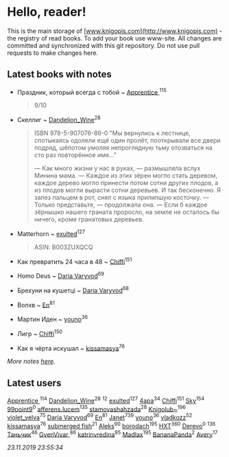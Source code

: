 # Hello, reader!
This is the main storage of [www.knigopis.com](http://www.knigopis.com) - the registry of read books.
To add your book use www-site. All changes are committed and synchronized with this git repository.
Do not use pull requests to make changes here.


## Latest books with notes
* Праздник, который всегда с тобой ~ [Apprentice ](users/528/52821952-vkontakte)<sup>115</sup>
    > 9/10

* Скеллиг ~ [Dandelion_Wine](users/586/58602788-vkontakte)<sup>28</sup>
    > ISBN 978-5-907076-86-0
    > "Мы вернулись к лестнице, спотыкаясь одолели ещё один пролёт, пооткрывали все двери подряд, шёпотом умоляя непроглядную тьму отозваться на сто раз повторённое имя..."
    > 
    > — Как много жизни у нас в руках, — размышляла вслух Минина мама. — Каждое из этих зёрен могло стать деревом, каждое дерево могло принести потом сотни других плодов, а из плодов могли вырасти сотни деревьев. И так бесконечно.
    > Я залез пальцем в рот, снял с языка прилипшую косточку.
    > — Только представьте, — продолжала она. — Если б каждое зёрнышко нашего граната проросло, на земле не осталось бы ничего, кроме гранатовых деревьев.

* Matterhorn ~ [exulted](users/100/100599204551896265722-google)<sup>127</sup>
    > ASIN: B003ZUXQCQ

* Как превратить 24 часа в 48 ~ [Chiffi](users/105/105831994080785626680-google)<sup>151</sup>

* Homo Deus ~ [Daria Varyvod](users/829/829893410524253-facebook)<sup>69</sup>

* Брехуни на кушетці ~ [Daria Varyvod](users/829/829893410524253-facebook)<sup>68</sup>

* Волхв ~ [En](users/333/333646551-vkontakte)<sup>81</sup>

* Мартин Иден ~ [youno](users/302/302928912-vkontakte)<sup>36</sup>

* Лигр ~ [Chiffi](users/105/105831994080785626680-google)<sup>150</sup>

* Как я чёрта искушал ~ [kissamasya](users/684/68439978-vkontakte)<sup>76</sup>


_More notes [here](latest_books_with_notes.md)._


## Latest users
[Apprentice ](users/528/52821952-vkontakte)<sup>114</sup> 
[Dandelion_Wine](users/586/58602788-vkontakte)<sup>28</sup> 
[](users/270/270444099499-odnoklassniki)<sup>12</sup> 
[exulted](users/100/100599204551896265722-google)<sup>127</sup> 
[4apa](users/117/117392596378069249667-google)<sup>34</sup> 
[Chiffi](users/105/105831994080785626680-google)<sup>151</sup> 
[Sky](users/118/118049897850017649660-google)<sup>154</sup> 
[99point9](users/228/228347319-vkontakte)<sup>0</sup> 
[afferens.lucem](users/196/196071655-vkontakte)<sup>135</sup> 
[stamovashahzada](users/310/310646815-vkontakte)<sup>28</sup> 
[Knigolub~](users/111/111878597279669641685-google)<sup>196</sup> 
[violet_velva](users/116/116961712580551399099-google)<sup>75</sup> 
[Daria Varyvod](users/829/829893410524253-facebook)<sup>69</sup> 
[En](users/333/333646551-vkontakte)<sup>81</sup> 
[Janet](users/108/108113656204404967440-google)<sup>739</sup> 
[youno](users/302/302928912-vkontakte)<sup>36</sup> 
[vladkozz](users/572/57239276-vkontakte)<sup>52</sup> 
[kissamasya](users/684/68439978-vkontakte)<sup>76</sup> 
[submerged fish](users/471/471364154-yandex)<sup>21</sup> 
[Aleks](users/117/117835844513813219393-google)<sup>90</sup> 
[borodach](users/157/15706320-vkontakte)<sup>195</sup> 
[HXT](users/100/100002563462782-facebook)<sup>360</sup> 
[Derevo](users/109/109320293332154948707-google)<sup>0</sup> 
[](users/115/115826717712507836033-google)<sup>136</sup> 
[Таньчик](users/209/2096581563762610-facebook)<sup>46</sup> 
[GvenVivar ](users/158/158266434925901-facebook)<sup>86</sup> 
[katrinvredina](users/233/2336755-vkontakte)<sup>95</sup> 
[Madlax](users/158/158304782-vkontakte)<sup>195</sup> 
[BananaPanda](users/111/111366593862837434080-google)<sup>2</sup> 
[Avery](users/567/56734832-yandex)<sup>17</sup> 


_23.11.2019 23:55:34_
